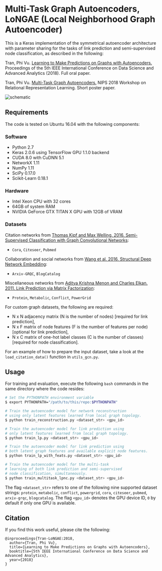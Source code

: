 # Multi-Task Graph Autoencoders, LoNGAE (Local Neighborhood Graph Autoencoder)

This is a Keras implementation of the symmetrical autoencoder architecture with parameter sharing for the tasks of link prediction and semi-supervised node classification, as described in the following:

Tran, Phi Vu. [Learning to Make Predictions on Graphs with Autoencoders.](https://arxiv.org/abs/1802.08352) Proceedings of the 5th IEEE International
Conference on Data Science and Advanced Analytics (2018). Full oral paper.

Tran, Phi Vu. [Multi-Task Graph Autoencoders.](https://arxiv.org/abs/1811.02798) NIPS 2018 Workshop on Relational Representation Learning. Short poster paper.

![schematic](figure1.png?raw=true)

## Requirements
The code is tested on Ubuntu 16.04 with the following components:

### Software

* Python 2.7
* Keras 2.0.6 using TensorFlow GPU 1.1.0 backend
* CUDA 8.0 with CuDNN 5.1
* NetworkX 1.11
* NumPy 1.11
* SciPy 0.17.0
* Scikit-Learn 0.18.1

### Hardware

* Intel Xeon CPU with 32 cores
* 64GB of system RAM
* NVIDIA GeForce GTX TITAN X GPU with 12GB of VRAM

### Datasets

Citation networks from [Thomas Kipf and Max Welling. 2016. Semi-Supervised Classification with Graph Convolutional Networks](https://github.com/tkipf/gcn):

* `Cora`, `Citeseer`, `Pubmed`

Collaboration and social networks from [Wang et al. 2016. Structural Deep Network Embedding](https://github.com/suanrong/SDNE):

* `Arxiv-GRQC`, `BlogCatalog`

Miscellaneous networks from [Aditya Krishna Menon and Charles Elkan. 2011. Link Prediction via Matrix Factorization](http://users.cecs.anu.edu.au/~akmenon/papers/link-prediction/index.html):

* `Protein`, `Metabolic`, `Conflict`, `PowerGrid`

For custom graph datasets, the following are required:

* N x N adjacency matrix (N is the number of nodes) [required for link prediction],
* N x F matrix of node features (F is the number of features per node) [optional for link prediction],
* N x C matrix of one-hot label classes (C is the number of classes) [required for node classification].

For an example of how to prepare the input dataset, take a look at the `load_citation_data()` function in `utils_gcn.py`.

## Usage
For training and evaluation, execute the following `bash` commands in the same directory where the code resides:

```bash
# Set the PYTHONPATH environment variable
$ export PYTHONPATH="/path/to/this/repo:$PYTHONPATH"

# Train the autoencoder model for network reconstruction
# using only latent features learned from local graph topology.
$ python train_reconstruction.py <dataset_str> <gpu_id>

# Train the autoencoder model for link prediction using
# only latent features learned from local graph topology.
$ python train_lp.py <dataset_str> <gpu_id>

# Train the autoencoder model for link prediction using
# both latent graph features and available explicit node features.
$ python train_lp_with_feats.py <dataset_str> <gpu_id>

# Train the autoencoder model for the multi-task
# learning of both link prediction and semi-supervised
# node classification, simultaneously.
$ python train_multitask_lpnc.py <dataset_str> <gpu_id>
```

The flag `<dataset_str>` refers to one of the following nine supported dataset strings:
`protein`, `metabolic`, `conflict`, `powergrid`, `cora`, `citeseer`, `pubmed`, `arxiv-grqc`, `blogcatalog`. The flag `<gpu_id>` denotes the GPU device ID, `0` by default if only one GPU is available.

## Citation
If you find this work useful, please cite the following:

```
@inproceedings{Tran-LoNGAE:2018,
  author={Tran, Phi Vu},
  title={Learning to Make Predictions on Graphs with Autoencoders},
  booktitle={5th IEEE International Conference on Data Science and Advanced Analytics},
  year={2018}
}
